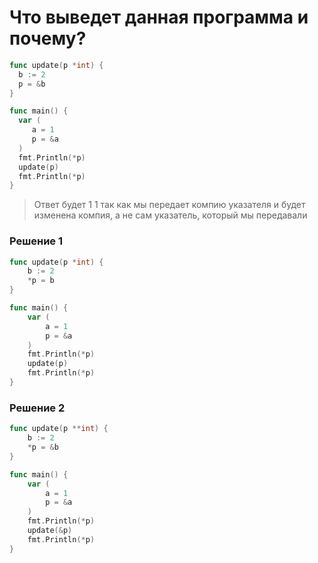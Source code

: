 # Что выведет данная программа и почему?

```go
func update(p *int) {
  b := 2
  p = &b
}

func main() {
  var (
     a = 1
     p = &a
  )
  fmt.Println(*p)
  update(p)
  fmt.Println(*p)
}
```

> Ответ будет  1 1 так как мы передает компию указателя и будет изменена компия, а не сам указатель, который мы передавали
### Решение  1
```go
func update(p *int) {
	b := 2
	*p = b
}

func main() {
	var (
		a = 1
		p = &a
	)
	fmt.Println(*p)
	update(p)
	fmt.Println(*p)
}
```
### Решение  2
```go
func update(p **int) {
	b := 2
	*p = &b
}

func main() {
	var (
		a = 1
		p = &a
	)
	fmt.Println(*p)
	update(&p)
	fmt.Println(*p)
}
```

